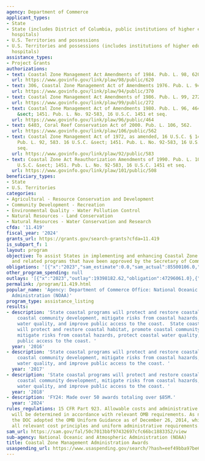 ```yaml
---
agency: Department of Commerce
applicant_types:
- State
- State (includes District of Columbia, public institutions of higher education and
  hospitals)
- U.S. Territories and possessions
- U.S. Territories and possessions (includes institutions of higher education and
  hospitals)
assistance_types:
- Project Grants
authorizations:
- text: Coastal Zone Management Act Amendments of 1984. Pub. L. 98, 620.
  url: https://www.govinfo.gov/link/plaw/98/public/620
- text: 306, Coastal Zone Management Act of Amendments 1976. Pub. L. 94, 370.
  url: https://www.govinfo.gov/link/plaw/94/public/370
- text: Coastal Zone Management Act Amendments of 1986. Pub. L. 99, 272.
  url: https://www.govinfo.gov/link/plaw/99/public/272
- text: Coastal Zone Management Act of Amendments 1980. Pub. L. 96, 464. 16 U.S.C.
    &sect; 1451. Pub. L. No. 92-583, 16 U.S.C. 1451 et seq.
  url: https://www.govinfo.gov/link/plaw/96/public/464
- text: 6403, Coral Reef Conservation Act of 2000. Pub. L. 106, 562.
  url: https://www.govinfo.gov/link/plaw/106/public/562
- text: Coastal Zone Management Act of 1972, as amended, 16 U.S.C. § 1451 et seq..
    Pub. L. 92, 583. 16 U.S.C. &sect; 1451. Pub. L. No. 92-583, 16 U.S.C. 1451 et
    seq.
  url: https://www.govinfo.gov/link/plaw/92/public/583
- text: Coastal Zone Act Reauthorization Amendments of 1990. Pub. L. 101, 508. 16
    U.S.C. &sect; 1451. Pub. L. No. 92-583, 16 U.S.C. 1451 et seq.
  url: https://www.govinfo.gov/link/plaw/101/public/508
beneficiary_types:
- State
- U.S. Territories
categories:
- Agricultural - Resource Conservation and Development
- Community Development - Recreation
- Environmental Quality - Water Pollution Control
- Natural Resources - Land Conservation
- Natural Resources - Water Conservation and Research
cfda: '11.419'
fiscal_year: '2024'
grants_url: https://grants.gov/search-grants?cfda=11.419
is_subpart_f: 1
layout: program
objective: To assist States in implementing and enhancing Coastal Zone Management
  and related programs that have been approved by the Secretary of Commerce.
obligations: '[{"x":"2023","sam_estimate":0.0,"sam_actual":85500106.0,"usa_spending_actual":85472205.6},{"x":"2024","sam_estimate":0.0,"sam_actual":85500106.0,"usa_spending_actual":83114587.0},{"x":"2025","sam_estimate":0.0,"sam_actual":85500000.0,"usa_spending_actual":0.0}]'
other_program_spending: null
outlays: '[{"x":"2023","outlay":19398182.62,"obligation":47296061.0},{"x":"2024","outlay":1821845.45,"obligation":82965812.0},{"x":"2025","outlay":0.0,"obligation":0.0}]'
permalink: /program/11.419.html
popular_name: 'Agency: Department of Commerce Office: National Oceanic and Atmospheric
  Administration (NOAA)'
program_type: assistance_listing
results:
- description: 'State coastal programs will protect and restore coastal habitat, promote
    coastal community development, mitigate risks from coastal hazards, protect coastal
    water quality, and improve public access to the coast.  State coastal programs
    will protect and restore coastal habitat, promote coastal community development,
    mitigate risks from coastal hazards, protect coastal water quality, and improve
    public access to the coast. '
  year: '2016'
- description: 'State coastal programs will protect and restore coastal habitat, promote
    coastal community development, mitigate risks from coastal hazards, protect coastal
    water quality, and improve public access to the coast. '
  year: '2017'
- description: 'State coastal programs will protect and restore coastal habitat, promote
    coastal community development, mitigate risks from coastal hazards, protect coastal
    water quality, and improve public access to the coast. '
  year: '2018'
- description: 'FY24: Made over 50 awards totaling over $85M.'
  year: '2024'
rules_regulations: 15 CFR Part 923. Allowable costs and administrative requirements
  will be determined in accordance with relevant OMB requirements. As noted above,
  the DOC adopted the OMB Uniform Guidance as of December 26, 2014, which incorporates
  all relevant cost principles and uniform administrative requirements.
sam_url: https://sam.gov/fal/50c7013bbf97432697cfc66bc1883352/view
sub-agency: National Oceanic and Atmospheric Administration (NOAA)
title: Coastal Zone Management Administration Awards
usaspending_url: https://www.usaspending.gov/search/?hash=eef49bba97be6b108f971a9cc69a7fa9
---
```

